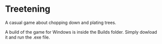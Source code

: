 # Treetening
A casual game about chopping down and plating trees.


A build of the game for Windows is inside the Builds folder. Simply dowload it and run the .exe file.
